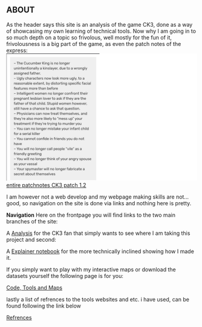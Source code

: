 
ABOUT
--
As the header says this site is an analysis of the game CK3, done as a way of showcasing my own learning of technical tools.
Now why I am going in to so much depth on a topic so frivolous, well mostly for the fun of it, frivolousness is a big part of the game, as even the patch notes of the express:
<img src="images/CK3 funny.png" alt="hi" class="inline"/>
[entire patchnotes CK3 patch 1.2](https://www.crusaderkings.com/en/news/dev-diary-45-1-2-patch-notes?utm_source=stcom-owned&utm_medium=social-owned&utm_content=post&utm_campaign=crki3_ck_20201123_cawe_dd)


I am however not a web develop and my webpage making skills are not... good, so navigation on the site is done via links and nothing here is pretty.

**Navigation**
Here on the frontpage you will find links to the two main branches of the site:

A <a href="Analysis.mb">Analysis</a> for the CK3 fan that simply wants to see where I am taking this project and second:

A <a href="/Explainer_notebook">Explainer notebook</a> for the more technically inclined showing how I made it. 

If you simply want to play with my interactive maps or download the datasets yourself the following page is for you:

<a href="/Code,Tools_and_Maps">Code, Tools and Maps</a>

lastly a list of refrences to the tools websites and etc. i have used, can be found following the link below

<a href="/Refrences">Refrences</a>


